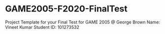 # GAME2005-F2020-FinalTest

Project Template for your Final Test for GAME 2005 @ George Brown
Name:       Vineet Kumar
Student ID: 101273532
